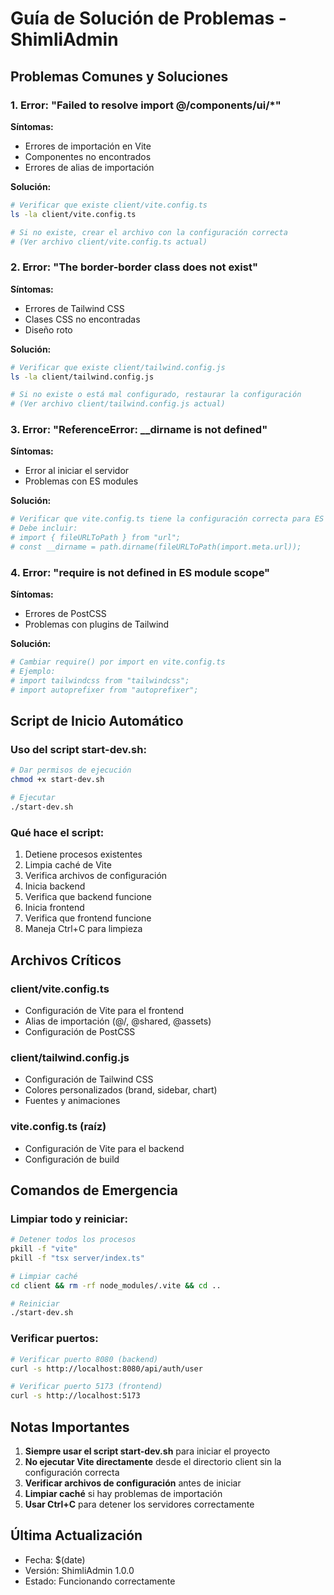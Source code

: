 # Guía de Solución de Problemas - ShimliAdmin

## Problemas Comunes y Soluciones

### 1. Error: "Failed to resolve import @/components/ui/*"
**Síntomas:**
- Errores de importación en Vite
- Componentes no encontrados
- Errores de alias de importación

**Solución:**
```bash
# Verificar que existe client/vite.config.ts
ls -la client/vite.config.ts

# Si no existe, crear el archivo con la configuración correcta
# (Ver archivo client/vite.config.ts actual)
```

### 2. Error: "The border-border class does not exist"
**Síntomas:**
- Errores de Tailwind CSS
- Clases CSS no encontradas
- Diseño roto

**Solución:**
```bash
# Verificar que existe client/tailwind.config.js
ls -la client/tailwind.config.js

# Si no existe o está mal configurado, restaurar la configuración
# (Ver archivo client/tailwind.config.js actual)
```

### 3. Error: "ReferenceError: __dirname is not defined"
**Síntomas:**
- Error al iniciar el servidor
- Problemas con ES modules

**Solución:**
```bash
# Verificar que vite.config.ts tiene la configuración correcta para ES modules
# Debe incluir:
# import { fileURLToPath } from "url";
# const __dirname = path.dirname(fileURLToPath(import.meta.url));
```

### 4. Error: "require is not defined in ES module scope"
**Síntomas:**
- Errores de PostCSS
- Problemas con plugins de Tailwind

**Solución:**
```bash
# Cambiar require() por import en vite.config.ts
# Ejemplo:
# import tailwindcss from "tailwindcss";
# import autoprefixer from "autoprefixer";
```

## Script de Inicio Automático

### Uso del script start-dev.sh:
```bash
# Dar permisos de ejecución
chmod +x start-dev.sh

# Ejecutar
./start-dev.sh
```

### Qué hace el script:
1. Detiene procesos existentes
2. Limpia caché de Vite
3. Verifica archivos de configuración
4. Inicia backend
5. Verifica que backend funcione
6. Inicia frontend
7. Verifica que frontend funcione
8. Maneja Ctrl+C para limpieza

## Archivos Críticos

### client/vite.config.ts
- Configuración de Vite para el frontend
- Alias de importación (@/, @shared, @assets)
- Configuración de PostCSS

### client/tailwind.config.js
- Configuración de Tailwind CSS
- Colores personalizados (brand, sidebar, chart)
- Fuentes y animaciones

### vite.config.ts (raíz)
- Configuración de Vite para el backend
- Configuración de build

## Comandos de Emergencia

### Limpiar todo y reiniciar:
```bash
# Detener todos los procesos
pkill -f "vite"
pkill -f "tsx server/index.ts"

# Limpiar caché
cd client && rm -rf node_modules/.vite && cd ..

# Reiniciar
./start-dev.sh
```

### Verificar puertos:
```bash
# Verificar puerto 8080 (backend)
curl -s http://localhost:8080/api/auth/user

# Verificar puerto 5173 (frontend)
curl -s http://localhost:5173
```

## Notas Importantes

1. **Siempre usar el script start-dev.sh** para iniciar el proyecto
2. **No ejecutar Vite directamente** desde el directorio client sin la configuración correcta
3. **Verificar archivos de configuración** antes de iniciar
4. **Limpiar caché** si hay problemas de importación
5. **Usar Ctrl+C** para detener los servidores correctamente

## Última Actualización
- Fecha: $(date)
- Versión: ShimliAdmin 1.0.0
- Estado: Funcionando correctamente

